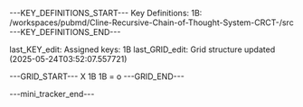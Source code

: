 ---KEY_DEFINITIONS_START---
Key Definitions:
1B: /workspaces/pubmd/Cline-Recursive-Chain-of-Thought-System-CRCT-/src
---KEY_DEFINITIONS_END---

last_KEY_edit: Assigned keys: 1B
last_GRID_edit: Grid structure updated (2025-05-24T03:52:07.557721)

---GRID_START---
X 1B
1B = o
---GRID_END---

---mini_tracker_end---
